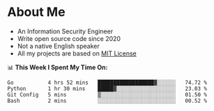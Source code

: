 # About Me

- An Information Security Engineer
- Write open source code since 2020
- Not a native English speaker
- All my projects are based on [MIT License](https://opensource.org/licenses/MIT)

📊 **This Week I Spent My Time On:**
<!--START_SECTION:waka-->
```text
Go           4 hrs 52 mins   ██████████████████▓░░░░░░   74.72 % 
Python       1 hr 30 mins    █████▓░░░░░░░░░░░░░░░░░░░   23.03 % 
Git Config   5 mins          ▒░░░░░░░░░░░░░░░░░░░░░░░░   01.50 % 
Bash         2 mins          ░░░░░░░░░░░░░░░░░░░░░░░░░   00.52 % 
```
<!--END_SECTION:waka-->

